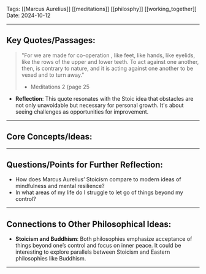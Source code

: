 Tags: [[Marcus Aurelius]] [[meditations]] [[philosphy]] [[working_together]]
Date: 2024-10-12

---

## Key Quotes/Passages:
> "For we are made for co-operation , like feet, like hands, like eyelids, like the rows of the upper and lower teeth. To act against one another, then, is contrary to nature, and it is acting against one another to be vexed and to turn away."
> - Meditations 2 (page 25

- **Reflection**: This quote resonates with the Stoic idea that obstacles are not only unavoidable but necessary for personal growth. It's about seeing challenges as opportunities for improvement.



---

## Core Concepts/Ideas:


---

## Questions/Points for Further Reflection:
- How does Marcus Aurelius’ Stoicism compare to modern ideas of mindfulness and mental resilience?
- In what areas of my life do I struggle to let go of things beyond my control?

---

## Connections to Other Philosophical Ideas:
- **Stoicism and Buddhism**: Both philosophies emphasize acceptance of things beyond one’s control and focus on inner peace. It could be interesting to explore parallels between Stoicism and Eastern philosophies like Buddhism.

---


